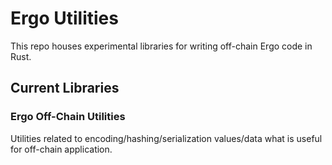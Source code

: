 # Ergo Utilities
This repo houses experimental libraries for writing off-chain Ergo code in Rust.


## Current Libraries

### Ergo Off-Chain Utilities
Utilities related to encoding/hashing/serialization values/data what is useful for off-chain application.

